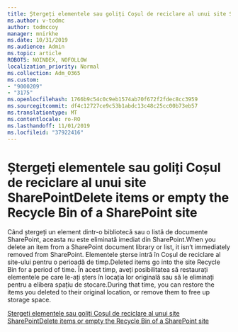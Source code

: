 ```yaml
---
title: Ștergeți elementele sau goliți Coșul de reciclare al unui site SharePoint
ms.author: v-todmc
author: todmccoy
manager: mnirkhe
ms.date: 10/31/2019
ms.audience: Admin
ms.topic: article
ROBOTS: NOINDEX, NOFOLLOW
localization_priority: Normal
ms.collection: Adm_O365
ms.custom:
- "9000209"
- "3175"
ms.openlocfilehash: 1766b9c54c0c9eb1574ab70f672f2fdec8cc3959
ms.sourcegitcommit: df4c12727ce9c53b1abdc13c48c25cc00b73eb57
ms.translationtype: MT
ms.contentlocale: ro-RO
ms.lasthandoff: 11/01/2019
ms.locfileid: "37922416"
---
```

# <a name="delete-items-or-empty-the-recycle-bin-of-a-sharepoint-site"></a><span data-ttu-id="6cc14-102">Ștergeți elementele sau goliți Coșul de reciclare al unui site SharePoint</span><span class="sxs-lookup"><span data-stu-id="6cc14-102">Delete items or empty the Recycle Bin of a SharePoint site</span></span> 

<span data-ttu-id="6cc14-103">Când ștergeți un element dintr-o bibliotecă sau o listă de documente SharePoint, aceasta nu este eliminată imediat din SharePoint.</span><span class="sxs-lookup"><span data-stu-id="6cc14-103">When you delete an item from a SharePoint document library or list, it isn’t immediately removed from SharePoint.</span></span> <span data-ttu-id="6cc14-104">Elementele șterse intră în Coșul de reciclare al site-ului pentru o perioadă de timp.</span><span class="sxs-lookup"><span data-stu-id="6cc14-104">Deleted items go into the site Recycle Bin for a period of time.</span></span> <span data-ttu-id="6cc14-105">În acest timp, aveți posibilitatea să restaurați elementele pe care le-ați șters în locația lor originală sau să le eliminați pentru a elibera spațiu de stocare.</span><span class="sxs-lookup"><span data-stu-id="6cc14-105">During that time, you can restore the items you deleted to their original location, or remove them to free up storage space.</span></span>

[<span data-ttu-id="6cc14-106">Ștergeți elementele sau goliți Coșul de reciclare al unui site SharePoint</span><span class="sxs-lookup"><span data-stu-id="6cc14-106">Delete items or empty the Recycle Bin of a SharePoint site</span></span>](https://support.office.com/article/delete-items-or-empty-the-recycle-bin-of-a-sharepoint-site-2e713599-d13e-40d6-96dc-66f0a366f74e?ui=en-US&rs=en-US&ad=US#ID0EAADAAA=Online)